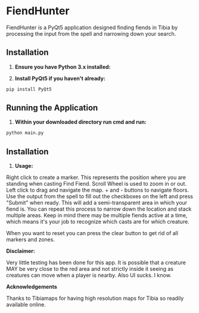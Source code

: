 # FiendHunter

FiendHunter is a PyQt5 application designed finding fiends in Tibia by processing the input from the spell and narrowing down your search.
## Installation

1. **Ensure you have Python 3.x installed:**

2. **Install PyQt5 if you haven't already:**
```bash
pip install PyQt5
```

## Running the Application

1. **Within your downloaded directory run cmd and run:**
```bash
python main.py
```

## Installation

1. **Usage:**

Right click to create a marker. This represents the position where you are standing when casting Find Fiend. Scroll Wheel is used to zoom in or out. Left click to drag and navigate the map. + and - buttons to navigate floors.
Use the output from the spell to fill out the checkboxes on the left and press "Submit" when ready.
This will add a semi-transparent area in which your fiend is.
You can repeat this process to narrow down the location and stack multiple areas.
Keep in mind there may be multiple fiends active at a time, which means it's your job to recognize which casts are for which creature.

When you want to reset you can press the clear button to get rid of all markers and zones.

**Disclaimer:**

Very little testing has been done for this app. It is possible that a creature MAY be very close to the red area and not strictly inside it seeing as creatures can move when a player is nearby.
Also UI sucks. I know.

**Acknowledgements**

Thanks to Tibiamaps for having high resolution maps for Tibia so readily available online.